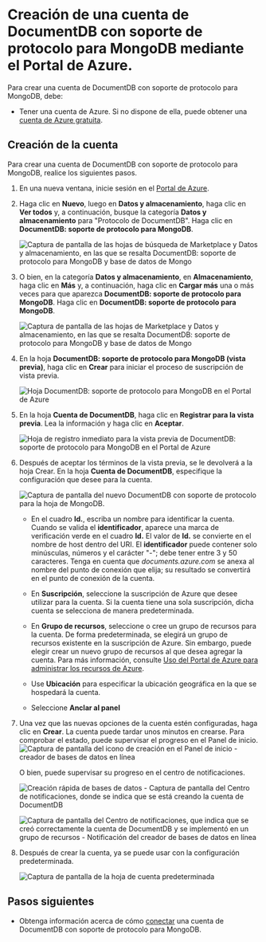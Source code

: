 <properties 
	pageTitle="Creación de una cuenta de DocumentDB con soporte de protocolo para MongoDB | Microsoft Azure" 
	description="Obtenga información acerca de cómo crear una cuenta de DocumentDB con soporte de protocolo para MongoDB, ahora disponible en una versión preliminar." 
	services="documentdb" 
	authors="stephbaron" 
	manager="jhubbard" 
	editor="" 
	documentationCenter=""/>

<tags 
	ms.service="documentdb" 
	ms.workload="data-services" 
	ms.tgt_pltfrm="na" 
	ms.devlang="na" 
	ms.topic="article" 
	ms.date="05/31/2016" 
	ms.author="stbaro"/>

# Creación de una cuenta de DocumentDB con soporte de protocolo para MongoDB mediante el Portal de Azure.

Para crear una cuenta de DocumentDB con soporte de protocolo para MongoDB, debe:

- Tener una cuenta de Azure. Si no dispone de ella, puede obtener una [cuenta de Azure gratuita](https://azure.microsoft.com/free/).

## Creación de la cuenta  

Para crear una cuenta de DocumentDB con soporte de protocolo para MongoDB, realice los siguientes pasos.

1. En una nueva ventana, inicie sesión en el [Portal de Azure](https://portal.azure.com).
2. Haga clic en **Nuevo**, luego en **Datos y almacenamiento**, haga clic en **Ver todos** y, a continuación, busque la categoría **Datos y almacenamiento** para "Protocolo de DocumentDB". Haga clic en **DocumentDB: soporte de protocolo para MongoDB**.

	![Captura de pantalla de las hojas de búsqueda de Marketplace y Datos y almacenamiento, en las que se resalta DocumentDB: soporte de protocolo para MongoDB y base de datos de Mongo](./media/documentdb-create-mongodb-account/marketplacegallery2.png)

3. O bien, en la categoría **Datos y almacenamiento**, en **Almacenamiento**, haga clic en **Más** y, a continuación, haga clic en **Cargar más** una o más veces para que aparezca **DocumentDB: soporte de protocolo para MongoDB**. Haga clic en **DocumentDB: soporte de protocolo para MongoDB**.

	![Captura de pantalla de las hojas de Marketplace y Datos y almacenamiento, en las que se resalta DocumentDB: soporte de protocolo para MongoDB y base de datos de Mongo](./media/documentdb-create-mongodb-account/marketplacegallery1.png)

4. En la hoja **DocumentDB: soporte de protocolo para MongoDB (vista previa)**, haga clic en **Crear** para iniciar el proceso de suscripción de vista previa.

	![Hoja DocumentDB: soporte de protocolo para MongoDB en el Portal de Azure](./media/documentdb-create-mongodb-account/marketplacegallery3.png)

5. En la hoja **Cuenta de DocumentDB**, haga clic en **Registrar para la vista previa**. Lea la información y haga clic en **Aceptar**.

	![Hoja de registro inmediato para la vista previa de DocumentDB: soporte de protocolo para MongoDB en el Portal de Azure](./media/documentdb-create-mongodb-account/registerforpreview.png)

6.  Después de aceptar los términos de la vista previa, se le devolverá a la hoja Crear. En la hoja **Cuenta de DocumentDB**, especifique la configuración que desee para la cuenta.

	![Captura de pantalla del nuevo DocumentDB con soporte de protocolo para la hoja de MongoDB.](./media/documentdb-create-mongodb-account/create-documentdb-mongodb-account.png)


	- En el cuadro **Id.**, escriba un nombre para identificar la cuenta. Cuando se valida el **identificador**, aparece una marca de verificación verde en el cuadro **Id.** El valor de **Id.** se convierte en el nombre de host dentro del URI. El **identificador** puede contener solo minúsculas, números y el carácter "-"; debe tener entre 3 y 50 caracteres. Tenga en cuenta que *documents.azure.com* se anexa al nombre del punto de conexión que elija; su resultado se convertirá en el punto de conexión de la cuenta.

	- En **Suscripción**, seleccione la suscripción de Azure que desee utilizar para la cuenta. Si la cuenta tiene una sola suscripción, dicha cuenta se selecciona de manera predeterminada.

	- En **Grupo de recursos**, seleccione o cree un grupo de recursos para la cuenta. De forma predeterminada, se elegirá un grupo de recursos existente en la suscripción de Azure. Sin embargo, puede elegir crear un nuevo grupo de recursos al que desea agregar la cuenta. Para más información, consulte [Uso del Portal de Azure para administrar los recursos de Azure](resource-group-portal.md).

	- Use **Ubicación** para especificar la ubicación geográfica en la que se hospedará la cuenta.
   
	- Seleccione **Anclar al panel**

7.	Una vez que las nuevas opciones de la cuenta estén configuradas, haga clic en **Crear**. La cuenta puede tardar unos minutos en crearse. Para comprobar el estado, puede supervisar el progreso en el Panel de inicio. ![Captura de pantalla del icono de creación en el Panel de inicio - creador de bases de datos en línea](./media/documentdb-create-mongodb-account/create-nosql-db-databases-json-tutorial-3.png)

	O bien, puede supervisar su progreso en el centro de notificaciones.

	![Creación rápida de bases de datos - Captura de pantalla del Centro de notificaciones, donde se indica que se está creando la cuenta de DocumentDB](./media/documentdb-create-mongodb-account/create-nosql-db-databases-json-tutorial-4.png)

	![Captura de pantalla del Centro de notificaciones, que indica que se creó correctamente la cuenta de DocumentDB y se implementó en un grupo de recursos - Notificación del creador de bases de datos en línea](./media/documentdb-create-mongodb-account/create-nosql-db-databases-json-tutorial-5.png)

8.	Después de crear la cuenta, ya se puede usar con la configuración predeterminada.

	![Captura de pantalla de la hoja de cuenta predeterminada](./media/documentdb-create-mongodb-account/defaultaccountblades.png)
	

## Pasos siguientes


- Obtenga información acerca de cómo [conectar](documentdb-connect-mongodb-account.md) una cuenta de DocumentDB con soporte de protocolo para MongoDB.

 

<!---HONumber=AcomDC_0601_2016-->